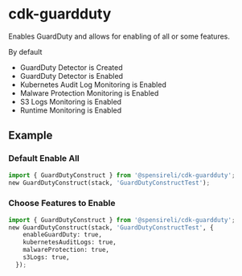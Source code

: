 # cdk-guardduty

Enables GuardDuty and allows for enabling of all or some features.

By default

* GuardDuty Detector is Created
* GuardDuty Detector is Enabled
* Kubernetes Audit Log Monitoring is Enabled
* Malware Protection Monitoring is Enabled
* S3 Logs Monitoring is Enabled
* Runtime Monitoring is Enabled

## Example

### Default Enable All

```python
import { GuardDutyConstruct } from '@spensireli/cdk-guardduty';
new GuardDutyConstruct(stack, 'GuardDutyConstructTest');
```

### Choose Features to Enable

```python
import { GuardDutyConstruct } from '@spensireli/cdk-guardduty';
new GuardDutyConstruct(stack, 'GuardDutyConstructTest', {
    enableGuardDuty: true,
    kubernetesAuditLogs: true,
    malwareProtection: true,
    s3Logs: true,
  });
```
